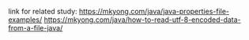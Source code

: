 link for related study:
https://mkyong.com/java/java-properties-file-examples/
https://mkyong.com/java/how-to-read-utf-8-encoded-data-from-a-file-java/